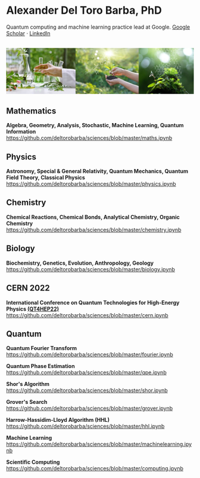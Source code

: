 # Alexander Del Toro Barba, PhD

Quantum computing and machine learning practice lead at Google. [Google Scholar](https://scholar.google.com/citations?hl=en&user=fddyK-wAAAAJ) $\cdot$ [LinkedIn](https://www.linkedin.com/in/deltorobarba/)


<br>

<img src="https://raw.githubusercontent.com/deltorobarba/repo/master/sciences_0000.png" alt="sciences">

<br>


## Mathematics

<b>Algebra, Geometry, Analysis, Stochastic, Machine Learning, Quantum Information</b><br>
https://github.com/deltorobarba/sciences/blob/master/maths.ipynb


## Physics

<b>Astronomy, Special & General Relativity, Quantum Mechanics, Quantum Field Theory, Classical Physics</b><br>
https://github.com/deltorobarba/sciences/blob/master/physics.ipynb


## Chemistry

<b>Chemical Reactions, Chemical Bonds, Analytical Chemistry, Organic Chemistry</b><br>
https://github.com/deltorobarba/sciences/blob/master/chemistry.ipynb


## Biology

<b>Biochemistry, Genetics, Evolution, Anthropology, Geology</b><br>
https://github.com/deltorobarba/sciences/blob/master/biology.ipynb

## CERN 2022

<b>International Conference on Quantum Technologies for High-Energy Physics [(QT4HEP22)](https://indico.cern.ch/event/1190278/)</b><br>
https://github.com/deltorobarba/sciences/blob/master/cern.ipynb

## Quantum

<b>Quantum Fourier Transform</b><br>
https://github.com/deltorobarba/sciences/blob/master/fourier.ipynb

<b>Quantum Phase Estimation</b><br>
https://github.com/deltorobarba/sciences/blob/master/qpe.ipynb

<b>Shor's Algorithm</b><br>
https://github.com/deltorobarba/sciences/blob/master/shor.ipynb

<b>Grover's Search</b><br>
https://github.com/deltorobarba/sciences/blob/master/grover.ipynb

<b>Harrow-Hassidim-Lloyd Algorithm (HHL)</b><br>
https://github.com/deltorobarba/sciences/blob/master/hhl.ipynb

<b>Machine Learning</b><br>
https://github.com/deltorobarba/sciences/blob/master/machinelearning.ipynb

<b>Scientific Computing</b><br>
https://github.com/deltorobarba/sciences/blob/master/computing.ipynb


